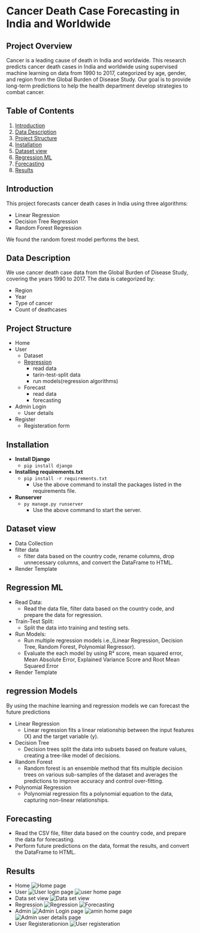 # Cancer Death Case Forecasting in India and Worldwide

## Project Overview
Cancer is a leading cause of death in India and worldwide. This research predicts cancer death cases in India and worldwide using supervised machine learning on data from 1990 to 2017, categorized by age, gender, and region from the Global Burden of Disease Study. Our goal is to provide long-term predictions to help the health department develop strategies to combat cancer.

## Table of Contents
1. [Introduction](#Introduction)
2. [Data Description](#Data-description)
3. [Project Structure](#Project-structure)
4. [Installation](#Installation)
5. [Dataset view](#Dataset-view)
6. [Regression ML](#Regression-ML)
7. [Forecasting](#Forecasting)
8. [Results](#Results)

## Introduction
This project forecasts cancer death cases in India using three algorithms:
- Linear Regression
- Decision Tree Regression
- Random Forest Regression

We found the random forest model performs the best.

## Data Description
We use cancer death case data from the Global Burden of Disease Study, covering the years 1990 to 2017. The data is categorized by:
- Region
- Year
- Type of cancer
- Count of deathcases 

## Project Structure
- Home
- User
  - Dataset
  - [Regression](#Regression)
    - read data
    - tarin-test-split data
    - run models(regression algorithms)
  - Forecast
    - read data
    - forecasting
- Admin Login
  - User details
- Register
  - Registeration form

## Installation
- **Install Django**
  - `pip install django`
- **Installing requirements.txt**
  - `pip install -r requirements.txt`
    - Use the above command to install the packages listed in the requirements file.
- **Runserver**
  - `py manage.py runserver`
    - Use the above command to start the server.

## Dataset view
- Data Collection
- filter data
  - filter data based on the country code, rename columns, drop unnecessary columns, and convert the DataFrame to HTML.
- Render Template

## Regression ML
- Read Data:
  - Read the data file, filter data based on the country code, and prepare the data for regression.
- Train-Test Split:
  - Split the data into training and testing sets.
- Run Models:
  - Run multiple regression models i.e.,(Linear Regression, Decision Tree, Random Forest, Polynomial Regressor).
  - Evaluate the each model by using R² score, mean squared error, Mean Absolute Error, Explained Variance Score and Root Mean Squared Error
- Render Template

## regression Models
By using the machine learning and regression models we can forecast the future predictions
- Linear Regression
  - Linear regression fits a linear relationship between the input features (X) and the target variable (y).
- Decision Tree
  - Decision trees split the data into subsets based on feature values, creating a tree-like model of decisions.
- Random Forest
  - Random forest is an ensemble method that fits multiple decision trees on various sub-samples of the dataset and averages the predictions to improve accuracy and control over-fitting.
- Polynomial Regression
  - Polynomial regression fits a polynomial equation to the data, capturing non-linear relationships.

## Forecasting
- Read the CSV file, filter data based on the country code, and prepare the data for forecasting.
- Perform future predictions on the data, format the results, and convert the DataFrame to HTML.

## Results
- Home
![Home page](media/cancerhome.png)
- User
![User login page](media/canceruserlogin.png)
![user home page](media/canceruserhome.png)
- Data set view
![Data set view](media/cancerdataset.png)
- Regression
![Regression](media/cancerregression.png)
![Forecasting](media/cancerforecaste.png)
- Admin
![Admin Login page](media/canceradminlogin.png)
![amin home page](media/canceradminhome.png)
![Admin user details page](media/canceruserdetails.png)
- User Registerationion
![User registeration](media/canceruserregistration.png)

